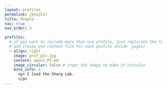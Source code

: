 ```yaml
---
layout: profiles
permalink: /people/
title: People
nav: true
nav_order: 3

profiles:
  # if you want to include more than one profile, just replicate the following block
  # and create one content file for each profile inside _pages/
  - align: right
    image: prof_pic.jpg
    content: about_PI.md
    image_circular: false # crops the image to make it circular
    more_info: >
      <p> I lead the Sharp Lab.
      </p>
---
```

